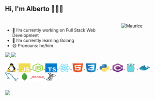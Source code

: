 ## Hi, I'm Alberto 👋👨‍💻
<div style="display: inline_block"><br> 
  <img align="right" height="67" width="120" alt="Maurice" src="https://media.giphy.com/media/13HgwGsXF0aiGY/giphy.gif">
</div>

- 🔭 I’m currently working on Full Stack Web Development
- 🌱 I’m currently learning Golang
- 😄 Pronouns: he/him

 <div>
  <a href="https://github.com/albertoribeiro">
  <img height="180em" src="https://github-readme-stats.vercel.app/api?username=albertoribeiro&show_icons=true&theme=dracula&include_all_commits=true&count_private=true"/>
  <img height="180em" src="https://github-readme-stats.vercel.app/api/top-langs/?username=albertoribeiro&layout=compact&langs_count=7&theme=dracula"/>
</div>
  
<div style="display: inline_block"><br> 
  <img align="center" alt="Js" height="30" width="40" src="https://raw.githubusercontent.com/devicons/devicon/master/icons/linux/linux-original.svg">
  <img align="center" alt="Js" height="30" width="40" src="https://raw.githubusercontent.com/devicons/devicon/master/icons/javascript/javascript-plain.svg">
  
  <img align="center" alt="Js" height="30" width="40" src="https://raw.githubusercontent.com/devicons/devicon/master/icons/nodejs/nodejs-original.svg">
  <img align="center" alt="Ts" height="30" width="40" src="https://raw.githubusercontent.com/devicons/devicon/master/icons/typescript/typescript-plain.svg">
  <img align="center" alt="React" height="30" width="40" src="https://raw.githubusercontent.com/devicons/devicon/master/icons/react/react-original.svg">
  <img align="center" alt="HTML" height="30" width="40" src="https://raw.githubusercontent.com/devicons/devicon/master/icons/html5/html5-original.svg">
  <img align="center" alt="CSS" height="30" width="40" src="https://raw.githubusercontent.com/devicons/devicon/master/icons/css3/css3-original.svg">
  <img align="center" alt="Python" height="30" width="40" src="https://raw.githubusercontent.com/devicons/devicon/master/icons/python/python-original.svg">
  <img align="center" alt="Csharp" height="30" width="40" src="https://raw.githubusercontent.com/devicons/devicon/master/icons/csharp/csharp-original.svg">
  <img align="center" alt="Csharp" height="30" width="40" src="https://raw.githubusercontent.com/devicons/devicon/master/icons/go/go-original.svg"> 
 <img align="center" alt="Csharp" height="30" width="40" src="https://raw.githubusercontent.com/devicons/devicon/master/icons/docker/docker-original.svg"> 
  <img align="center" alt="Csharp" height="30" width="40" src="https://raw.githubusercontent.com/devicons/devicon/master/icons/mysql/mysql-original.svg"> 
  <img align="center" alt="Csharp" height="30" width="40" src="https://raw.githubusercontent.com/devicons/devicon/master/icons/mongodb/mongodb-original.svg"> 
 <img align="center" alt="Csharp" height="30" width="40" src="https://raw.githubusercontent.com/devicons/devicon/master/icons/oracle/oracle-original.svg"> 
  <img align="center" alt="Csharp" height="30" width="40" src="https://raw.githubusercontent.com/devicons/devicon/master/icons/microsoftsqlserver/microsoftsqlserver-plain.svg"> 
 
  <!--<img align="right" height="67" width="120" alt="Maurice" src="https://media.giphy.com/media/13HgwGsXF0aiGY/giphy.gif"> -->
</div>
  
  ##
 
<div> 
  <a href="https://www.linkedin.com/in/albertorflavio/" target="_blank"><img src="https://img.shields.io/badge/-LinkedIn-%230077B5?style=for-the-badge&logo=linkedin&logoColor=white" target="_blank"></a> 
</div>
 

